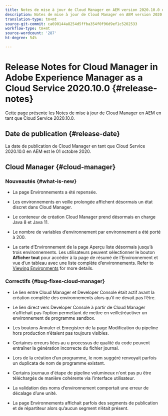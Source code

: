 ```yaml
---
title: Notes de mise à jour de Cloud Manager en AEM version 2020.10.0 du Cloud Service
description: Notes de mise à jour de Cloud Manager en AEM version 2020.10.0 du Cloud Service
translation-type: tm+mt
source-git-commit: ca690144a8254d5ffba354f0f96d9ef1c5202533
workflow-type: tm+mt
source-wordcount: '287'
ht-degree: 54%

---
```



# Release Notes for Cloud Manager in Adobe Experience Manager as a Cloud Service 2020.10.0 {#release-notes}

Cette page présente les Notes de mise à jour de Cloud Manager en AEM en tant que Cloud Service 2020.10.0.

## Date de publication {#release-date}

La date de publication de Cloud Manager en tant que Cloud Service 2020.10.0 en AEM est le 01 octobre 2020.

## Cloud Manager {#cloud-manager}

### Nouveautés {#what-is-new}

* La page Environnements a été repensée.

* Les environnements en veille prolongée affichent désormais un état discret dans Cloud Manager.

* Le conteneur de création Cloud Manager prend désormais en charge Java 8 et Java 11.

* Le nombre de variables d’environnement par environnement a été porté à 200.

* La carte d’Environnement de la page Aperçu liste désormais jusqu’à trois environnements. Les utilisateurs peuvent sélectionner le bouton **Afficher tout** pour accéder à la page de résumé de l’Environnement et vue d’un tableau avec une liste complète d’environnements.
Refer to [Viewing Environments](/help/implementing/cloud-manager/manage-environments.md#viewing-environment) for more details.


### Correctifs {#bug-fixes-cloud-manager}

* Le lien entre Cloud Manager et Developer Console était actif avant la création complète des environnements alors qu’il ne devait pas l’être.

* Le lien direct vers Developer Console à partir de Cloud Manager n’affichait pas l’option permettant de mettre en veille/réactiver un environnement de programme sandbox.

* Les boutons Annuler et Enregistrer de la page Modification du pipeline hors production n’étaient pas toujours visibles.

* Certaines erreurs liées au u processus de qualité du code peuvent entraîner la génération incorrecte du fichier journal.

* Lors de la création d’un programme, le nom suggéré renvoyait parfois un duplicata de nom de programme existant.

* Certains journaux d&#39;étape de pipeline volumineux n&#39;ont pas pu être téléchargés de manière cohérente via l&#39;interface utilisateur.

* La validation des noms d’environnement comportait une erreur de décalage d’une unité.

* La page Environnements affichait parfois des segments de publication et de répartiteur alors qu’aucun segment n’était présent.